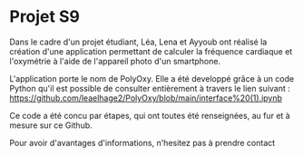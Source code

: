 # Projet S9
Dans le cadre d'un projet étudiant, Léa, Lena et Ayyoub ont réalisé la création d'une application permettant de calculer la fréquence cardiaque et l'oxymétrie à l'aide de l'appareil photo d'un smartphone.

L'application porte le nom de PolyOxy. Elle a été developpé grâce à un code Python qu'il est possible de consulter entièrement à travers le lien suivant : https://github.com/leaelhage2/PolyOxy/blob/main/interface%20(1).ipynb

Ce code a été concu par étapes, qui ont toutes été renseignées, au fur et à mesure sur ce Github.

Pour avoir d'avantages d'informations, n'hesitez pas à prendre contact

